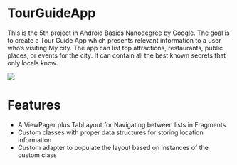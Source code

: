 # TourGuideApp
This is the 5th project in Android Basics Nanodegree by Google. The goal is to create a Tour Guide App which presents relevant information to a user who’s visiting My city. The app can list top attractions, restaurants, public places, or events for the city. It can contain all the best known secrets that only locals know. 

![](https://github.com/rongchaozhou/GIF/blob/master/1.gif)

# Features
- A ViewPager plus TabLayout for Navigating between lists in Fragments
- Custom classes with proper data structures for storing location information
- Custom adapter to populate the layout based on instances of the custom class
